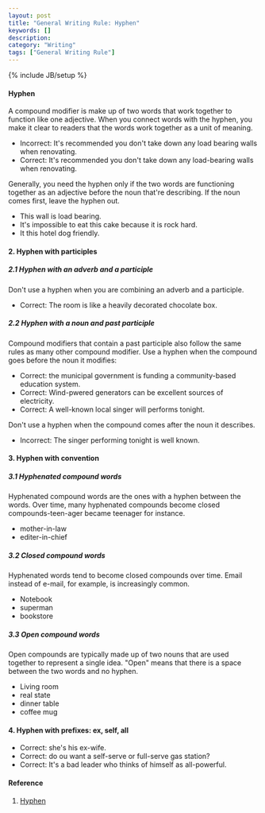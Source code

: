 ```yaml
---
layout: post
title: "General Writing Rule: Hyphen"
keywords: []
description: 
category: "Writing"
tags: ["General Writing Rule"]
---
```

{% include JB/setup %}

#### Hyphen
A compound modifier is make up of two words that work together to function like
one adjective. When you connect words with the hyphen, you make it clear to
readers that the words work together as a unit of meaning.

- Incorrect: It's recommended you don't take down any load bearing walls when renovating.
- Correct: It's recommended you don't take down any load-bearing walls when renovating.

Generally, you need the hyphen only if the two words are functioning together
as an adjective before the noun that're describing. If the noun comes first,
leave the hyphen out.
- This wall is load bearing.
- It's impossible to eat this cake because it is rock hard.
- It this hotel dog friendly.


#### 2. Hyphen with participles
##### 2.1 Hyphen with an adverb and a participle
Don't use a hyphen when you are combining an adverb and a participle.
- Correct: The room is like a heavily decorated chocolate box.

##### 2.2 Hyphen with a noun and past participle
Compound modifiers that contain a past participle also follow the same rules as
many other compound modifier. Use a hyphen when the compound goes before the noun it modifies:
- Correct: the municipal government is funding a community-based education system.
- Correct: Wind-pwered generators can be excellent sources of electricity.
- Correct: A well-known local singer will performs tonight.

Don't use a hyphen when the compound comes after the noun it describes.
- Incorrect: The singer performing tonight is well known.


#### 3. Hyphen with convention

##### 3.1 Hyphenated compound words
Hyphenated compound words are the ones with a hyphen between the words. Over
time, many hyphenated compounds become closed compounds-teen-ager became
teenager for instance.
- mother-in-law
- editer-in-chief

##### 3.2 Closed compound words
Hyphenated words tend to become closed compounds over time. Email instead of
e-mail, for example, is increasingly common.
- Notebook
- superman
- bookstore

##### 3.3 Open compound words
Open compounds are typically made up of two nouns that are used together to
represent a single idea. "Open" means that there is a space between the two
words and no hyphen.
- Living room
- real state
- dinner table
- coffee mug

#### 4. Hyphen with prefixes: ex, self, all
- Correct: she's his ex-wife.
- Correct: do ou want a self-serve or full-serve gas station?
- Correct: It's a bad leader who thinks of himself as all-powerful.



#### Reference
1. [Hyphen](https://www.grammarly.com/blog/hyphen/)
